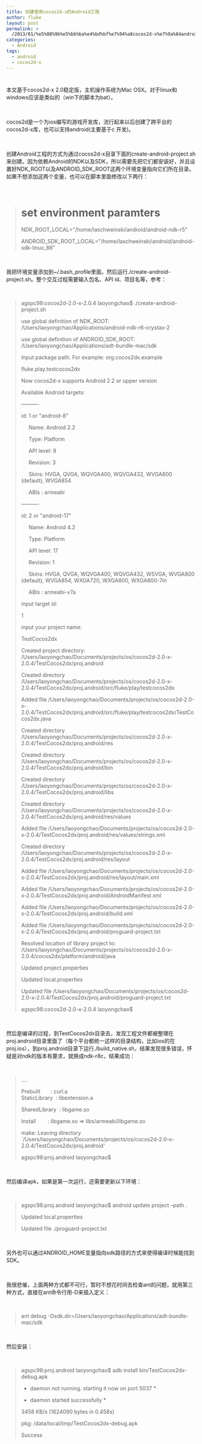 ```yaml
---
title: 创建使用cocos2d-x的Android工程
author: fluke
layout: post
permalink: >
  /2013/01/%e5%88%9b%e5%bb%ba%e4%bd%bf%e7%94%a8cocos2d-x%e7%9a%84android%e5%b7%a5%e7%a8%8b/
categories:
  - Android
tags:
  - android
  - cocos2d-x
---
```

# 

本文基于cocos2d-x 2.0稳定版，主机操作系统为Mac OSX。对于linux和windows应该是类似的（win下的脚本为bat）。

 

cocos2d是一个为ios编写的游戏开发库，流行起来以后创建了跨平台的cocos2d-x库，也可以支持android(主要基于c 开发)。

 

创建Android工程的方式为通过cocos2d-x目录下面的create-android-project.sh来创建。因为依赖Android的NDK以及SDK，所以需要先把它们都安装好，并且设置好NDK\_ROOT以及ANDROID\_SDK_ROOT这两个环境变量指向它们所在目录。如果不想添加这两个变量，也可以在脚本里面修改以下两行：

 

> # set environment paramters
> 
> NDK\_ROOT\_LOCAL="/home/laschweinski/android/android-ndk-r5"
> 
> ANDROID\_SDK\_ROOT\_LOCAL="/home/laschweinski/android/android-sdk-linux\_86"

 

我把环境变量添加到~/.bash_profile里面。然后运行./create-android-project.sh。整个交互过程需要输入包名、API id、项目名等，参考：

 

> agspc98:cocos2d-2.0-x-2.0.4 laoyongchao$ ./create-android-project.sh 
> 
> use global definition of NDK_ROOT: /Users/laoyongchao/Applications/android-ndk-r6-crystax-2
> 
> use global definition of ANDROID\_SDK\_ROOT: /Users/laoyongchao/Applications/adt-bundle-mac/sdk
> 
> Input package path. For example: org.cocos2dx.example
> 
> fluke.play.testcocos2dx
> 
> Now cocos2d-x supports Android 2.2 or upper version
> 
> Available Android targets:
> 
> ———-
> 
> id: 1 or "android-8"
> 
>      Name: Android 2.2
> 
>      Type: Platform
> 
>      API level: 8
> 
>      Revision: 3
> 
>      Skins: HVGA, QVGA, WQVGA400, WQVGA432, WVGA800 (default), WVGA854
> 
>      ABIs : armeabi
> 
> ———-
> 
> id: 2 or "android-17"
> 
>      Name: Android 4.2
> 
>      Type: Platform
> 
>      API level: 17
> 
>      Revision: 1
> 
>      Skins: HVGA, QVGA, WQVGA400, WQVGA432, WSVGA, WVGA800 (default), WVGA854, WXGA720, WXGA800, WXGA800-7in
> 
>      ABIs : armeabi-v7a
> 
> input target id:
> 
> 1
> 
> input your project name:
> 
> TestCocos2dx
> 
> Created project directory: /Users/laoyongchao/Documents/projects/os/cocos2d-2.0-x-2.0.4/TestCocos2dx/proj.android
> 
> Created directory /Users/laoyongchao/Documents/projects/os/cocos2d-2.0-x-2.0.4/TestCocos2dx/proj.android/src/fluke/play/testcocos2dx
> 
> Added file /Users/laoyongchao/Documents/projects/os/cocos2d-2.0-x-2.0.4/TestCocos2dx/proj.android/src/fluke/play/testcocos2dx/TestCocos2dx.java
> 
> Created directory /Users/laoyongchao/Documents/projects/os/cocos2d-2.0-x-2.0.4/TestCocos2dx/proj.android/res
> 
> Created directory /Users/laoyongchao/Documents/projects/os/cocos2d-2.0-x-2.0.4/TestCocos2dx/proj.android/bin
> 
> Created directory /Users/laoyongchao/Documents/projects/os/cocos2d-2.0-x-2.0.4/TestCocos2dx/proj.android/libs
> 
> Created directory /Users/laoyongchao/Documents/projects/os/cocos2d-2.0-x-2.0.4/TestCocos2dx/proj.android/res/values
> 
> Added file /Users/laoyongchao/Documents/projects/os/cocos2d-2.0-x-2.0.4/TestCocos2dx/proj.android/res/values/strings.xml
> 
> Created directory /Users/laoyongchao/Documents/projects/os/cocos2d-2.0-x-2.0.4/TestCocos2dx/proj.android/res/layout
> 
> Added file /Users/laoyongchao/Documents/projects/os/cocos2d-2.0-x-2.0.4/TestCocos2dx/proj.android/res/layout/main.xml
> 
> Added file /Users/laoyongchao/Documents/projects/os/cocos2d-2.0-x-2.0.4/TestCocos2dx/proj.android/AndroidManifest.xml
> 
> Added file /Users/laoyongchao/Documents/projects/os/cocos2d-2.0-x-2.0.4/TestCocos2dx/proj.android/build.xml
> 
> Added file /Users/laoyongchao/Documents/projects/os/cocos2d-2.0-x-2.0.4/TestCocos2dx/proj.android/proguard-project.txt
> 
> Resolved location of library project to: /Users/laoyongchao/Documents/projects/os/cocos2d-2.0-x-2.0.4/cocos2dx/platform/android/java
> 
> Updated project.properties
> 
> Updated local.properties
> 
> Updated file /Users/laoyongchao/Documents/projects/os/cocos2d-2.0-x-2.0.4/TestCocos2dx/proj.android/proguard-project.txt
> 
> agspc98:cocos2d-2.0-x-2.0.4 laoyongchao$ 

 

然后是编译的过程，到TestCocos2dx目录去，发现工程文件都被整理在proj.android目录里面了（每个平台都统一这样的目录结构，比如ios的在proj.ios），到proj.android目录下运行./build_native.sh，结果发现很多错误，怀疑是对ndk的版本有要求，就换成ndk-r8c，结果成功：

 

> ….
> 
> Prebuilt       : curl.a  
> StaticLibrary  : libextension.a
> 
> SharedLibrary  : libgame.so
> 
> Install        : libgame.so => libs/armeabi/libgame.so
> 
> make: Leaving directory `/Users/laoyongchao/Documents/projects/os/cocos2d-2.0-x-2.0.4/TestCocos2dx/proj.android'
> 
> agspc98:proj.android laoyongchao$ 

 

然后编译apk，如果是第一次运行，还需要更新以下环境：

 

> agspc98:proj.android laoyongchao$ android update project –path .
> 
> Updated local.properties
> 
> Updated file ./proguard-project.txt

 

另外也可以通过ANDROID_HOME变量指向sdk路径的方式来使得编译时候能找到SDK。

 

我很悲催，上面两种方式都不可行，暂时不想花时间去检查ant的问题，就用第三种方式，直接在ant命令行用-D来插入定义：

 

> ant debug -Dsdk.dir=/Users/laoyongchao/Applications/adt-bundle-mac/sdk

 

然后安装：

 

> agspc98:proj.android laoyongchao$ adb install bin/TestCocos2dx-debug.apk 
> 
> * daemon not running. starting it now on port 5037 *
> 
> * daemon started successfully *
> 
> 3458 KB/s (1624090 bytes in 0.458s)
> 
> pkg: /data/local/tmp/TestCocos2dx-debug.apk
> 
> Success

 

 

 